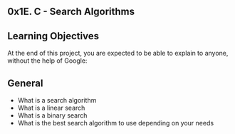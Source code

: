 ## 0x1E. C - Search Algorithms
## Learning Objectives
At the end of this project, you are expected to be able to explain to anyone, without the help of Google:

## General
* What is a search algorithm
* What is a linear search
* What is a binary search
* What is the best search algorithm to use depending on your needs
